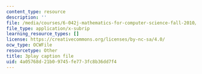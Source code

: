 ```yaml
---
content_type: resource
description: ''
file: /media/courses/6-042j-mathematics-for-computer-science-fall-2010/4a05768d21b09745fe773fc8b36dd7f4_z8HKWUWS-lA.srt
file_type: application/x-subrip
learning_resource_types: []
license: https://creativecommons.org/licenses/by-nc-sa/4.0/
ocw_type: OCWFile
resourcetype: Other
title: 3play caption file
uid: 4a05768d-21b0-9745-fe77-3fc8b36dd7f4
---
```

